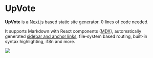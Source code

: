# UpVote

**UpVote** is a [Next.js](https://nextjs.org) based static site generator. 0 lines of code needed.  

It supports Markdown with React components ([MDX](/mdx)), automatically generated [sidebar and anchor links](/docs/anchors), file-system based routing, built-in syntax highlighting, i18n and more.

![](/demo.png)
